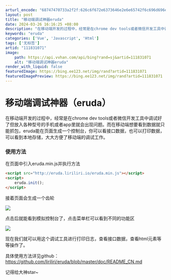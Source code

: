```yaml
---
arturl_encode: "68747470733a2f2f:626c6f672e6373646e2e6e65742f6c696d696e67313031362f:61727469636c652f64657461696c732f313131383331303731"
layout: post
title: "移动端调试神器eruda"
date: 2024-03-26 16:16:25 +08:00
description: "在移动端开发的过程中，经常是在chrome dev tools或者微信开发工具中调试好了但放入各种型"
keywords: "eruda"
categories: ['Vue', 'Javascript', 'Html']
tags: ['无标签']
artid: "111831071"
image:
    path: https://api.vvhan.com/api/bing?rand=sj&artid=111831071
    alt: "移动端调试神器eruda"
render_with_liquid: false
featuredImage: https://bing.ee123.net/img/rand?artid=111831071
featuredImagePreview: https://bing.ee123.net/img/rand?artid=111831071
---
```


# 移动端调试神器（eruda）

在移动端开发的过程中，经常是在chrome dev tools或者微信开发工具中调试好了但放入各种型号的手机或者app里就会出现问题。而在移动端想要看到数据就只能抓包，eruda能在页面生成一个控制台，你可以看接口数据，也可以打印数据，可以看到本地存储，大大方便了移动端的调试工作。

### 使用方法

在页面中引入eruda.min.js并执行方法

```html
<script src="http://eruda.liriliri.io/eruda.min.js"></script>
<script>
    eruda.init();
</script>
```

接着页面会生成一个齿轮

![](https://i-blog.csdnimg.cn/blog_migrate/c9cadd127c74b536873058159582036e.png)

点击后就能看到模拟控制台了，点击菜单栏可以看到不同的功能区

![](https://i-blog.csdnimg.cn/blog_migrate/f8f13b784ca749010d433018e34e169e.png)

现在我们就可以用这个调试工具进行打印日志，查看接口数据，查看html元素等等操作了。
  
具体使用方法详见github：
<https://github.com/liriliri/eruda/blob/master/doc/README_CN.md>
  
记得给大神star~